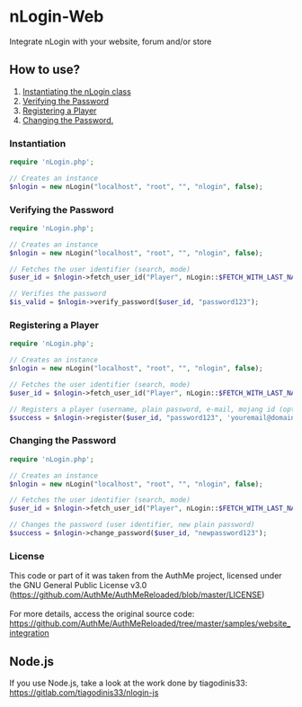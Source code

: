 # nLogin-Web
Integrate nLogin with your website, forum and/or store

## How to use?
1. [Instantiating the nLogin class](#instantiation)
2. [Verifying the Password](#verifying-the-password)
3. [Registering a Player](#registering-a-player)
4. [Changing the Password.](#changing-the-password)

### <div id="instantiation">Instantiation</div>

```php
require 'nLogin.php';

// Creates an instance
$nlogin = new nLogin("localhost", "root", "", "nlogin", false);
```

### <div id="verifying-the-password">Verifying the Password</div>

```php
require 'nLogin.php';

// Creates an instance
$nlogin = new nLogin("localhost", "root", "", "nlogin", false);

// Fetches the user identifier (search, mode)
$user_id = $nlogin->fetch_user_id("Player", nLogin::$FETCH_WITH_LAST_NAME);

// Verifies the password
$is_valid = $nlogin->verify_password($user_id, "password123");
```

### <div id="registering-a-player">Registering a Player</div>

```php
require 'nLogin.php';

// Creates an instance
$nlogin = new nLogin("localhost", "root", "", "nlogin", false);

// Fetches the user identifier (search, mode)
$user_id = $nlogin->fetch_user_id("Player", nLogin::$FETCH_WITH_LAST_NAME);

// Registers a player (username, plain password, e-mail, mojang id (optional), bedrock id (optional))
$success = $nlogin->register($user_id, "password123", 'youremail@domain.com', null, null);
```

### <div id="changing-the-password">Changing the Password</div>

```php
require 'nLogin.php';

// Creates an instance
$nlogin = new nLogin("localhost", "root", "", "nlogin", false);

// Fetches the user identifier (search, mode)
$user_id = $nlogin->fetch_user_id("Player", nLogin::$FETCH_WITH_LAST_NAME);

// Changes the password (user identifier, new plain password)
$success = $nlogin->change_password($user_id, "newpassword123");
```

### <div id="license">License</div>
This code or part of it was taken from the AuthMe project, licensed under the GNU General Public License v3.0 (https://github.com/AuthMe/AuthMeReloaded/blob/master/LICENSE)<br>
<br>
For more details, access the original source code: <br>
https://github.com/AuthMe/AuthMeReloaded/tree/master/samples/website_integration

## <div id="nodejs">Node.js</div>

If you use Node.js, take a look at the work done by tiagodinis33: https://gitlab.com/tiagodinis33/nlogin-js